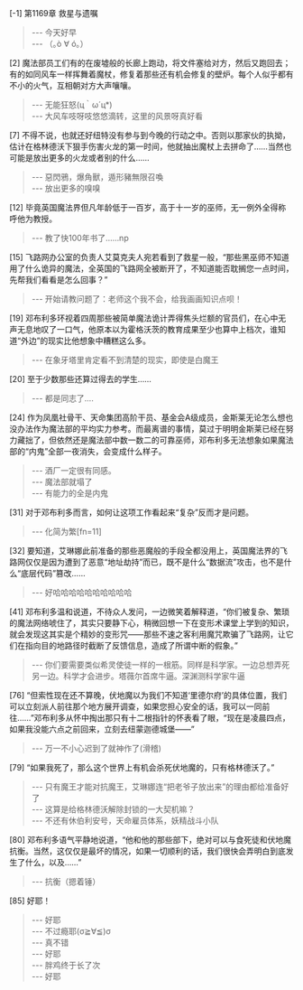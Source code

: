 
[-1] 第1169章 救星与遗嘱
>--- 今天好早<br>
>--- （｡ò ∀ ó｡）<br>

[2] 魔法部员工们有的在废墟般的长廊上跑动，将文件塞给对方，然后又跑回去；有的如同风车一样挥舞着魔杖，修复着那些还有机会修复的壁炉。每个人似乎都有不小的火气，互相朝对方大声嚷嚷。
>--- 无能狂怒(ц｀ω´ц*)<br>
>--- 大风车吱呀吱悠悠滴转，这里的风景呀真好看<br>

[7] 不得不说，也就还好纽特没有参与到今晚的行动之中。否则以那家伙的执拗，估计在格林德沃下狠手伤害火龙的第一时间，他就抽出魔杖上去拼命了……当然也可能是放出更多的火龙或者别的什么……
>--- 惡閃鴉，爆角獸，遁形豬無限召喚<br>
>--- 放出更多的嗅嗅<br>

[12] 毕竟英国魔法界但凡年龄低于一百岁，高于十一岁的巫师，无一例外全得称呼他为教授。
>--- 教了快100年书了……np<br>

[15] 飞路网办公室的负责人艾莫克夫人宛若看到了救星一般，“那些黑巫师不知道用了什么诡异的魔法，全英国的飞路网全被断开了，不知道能否耽搁您一点时间，先帮我们看看是怎么回事？”
>--- 开始请教问题了：老师这个我不会，给我画画知识点呗！<br>

[19] 邓布利多环视着四周那些被简单魔法诡计弄得焦头烂额的官员们，在心中无声无息地叹了一口气，他原本以为霍格沃茨的教育成果至少也算中上档次，谁知道“外边”的现实比他想象中糟糕这么多。
>--- 在象牙塔里肯定看不到清楚的现实，即使是白魔王<br>

[20] 至于少数那些还算过得去的学生……
>--- 都是同志了....<br>

[24] 作为凤凰社骨干、天命集团高阶干员、基金会A级成员，金斯莱无论怎么想也没办法作为魔法部的平均实力参考。而最离谱的事情，莫过于明明金斯莱已经在努力藏拙了，但依然还是魔法部中数一数二的可靠巫师，邓布利多无法想象如果魔法部的“内鬼”全部一夜消失，会变成什么样子。
>--- 酒厂一定很有同感。<br>
>--- 魔法部就塌了<br>
>--- 有能力的全是内鬼<br>

[31] 对于邓布利多而言，如何让这项工作看起来“复杂”反而才是问题。
>--- 化简为繁[fn=11]<br>

[32] 要知道，艾琳娜此前准备的那些恶魔般的手段全都没用上，英国魔法界的飞路网仅仅是因为遭到了恶意“地址劫持”而已，既不是什么“数据流”攻击，也不是什么“底层代码”篡改……
>--- 好哈哈哈哈哈哈哈哈哈哈<br>

[41] 邓布利多温和说道，不待众人发问，一边微笑着解释道，“你们被复杂、繁琐的魔法网络唬住了，其实只要静下心，稍微回想一下在变形术课堂上学到的知识，就会发现这其实是个精妙的变形咒——那些不速之客利用魔咒欺骗了飞路网，让它们在指向目的地路径时截断了反馈信息，造成了所谓中断的假象。”
>--- 你们要需要类似希灵使徒一样的一根筋。同样是科学家。一边总想弄死另一边。科学才会进步。塔薇尔首席牛逼。深渊测科学家牛逼<br>

[76] “但索性现在还不算晚，伏地魔以为我们不知道‘里德尔府’的具体位置，我们可以立刻派人前往那个地方展开调查，如果您担心安全的话，我可以一同前往……”邓布利多从怀中掏出那只有十二根指针的怀表看了眼，“现在是凌晨四点，如果我没能六点之前回来，立刻去纽蒙迦德城堡——”
>--- 万一不小心迟到了就神作了(滑稽)<br>

[79] “如果我死了，那么这个世界上有机会杀死伏地魔的，只有格林德沃了。”
>--- 只有魔王才能对抗魔王，艾琳娜连“把老爷子放出来”的理由都给准备好了<br>
>--- 这算是给格林德沃解除封锁的一大契机嘛？<br>
>--- 不还有休伯利安号，天命雇员体系，妖精战斗小队<br>

[80] 邓布利多语气平静地说道，“他和他的那些部下，绝对可以与食死徒和伏地魔抗衡。当然，这仅仅是最坏的情况，如果一切顺利的话，我们很快会弄明白到底发生了什么，以及……”
>--- 抗衡（摁着锤）<br>

[85] 好耶！
>--- 好耶<br>
>--- 不过瘾耶(σ≧∀≦)σ<br>
>--- 真不错<br>
>--- 好耶<br>
>--- 胖鸡终于长了次<br>
>--- 好耶<br>
